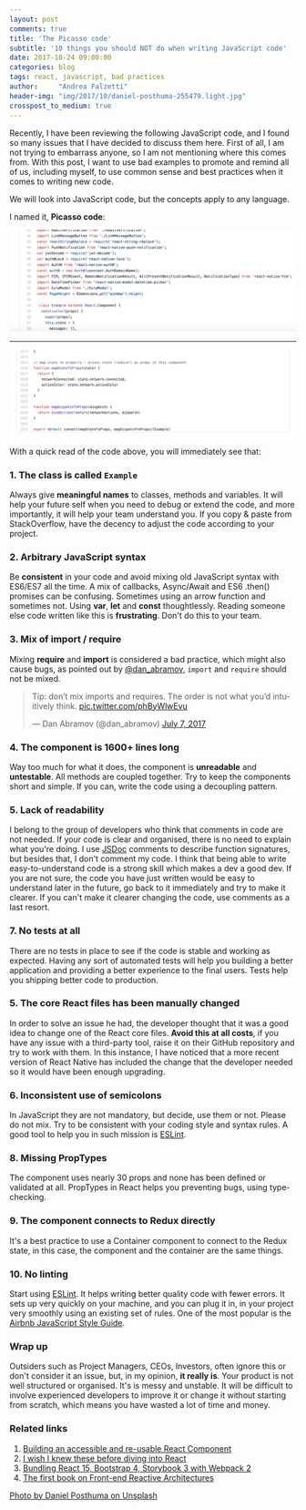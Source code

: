 ```yaml
---
layout: post
comments: true
title: 'The Picasso code'
subtitle: '10 things you should NOT do when writing JavaScript code'
date: 2017-10-24 09:00:00
categories: blog
tags: react, javascript, bad practices
author:     "Andrea Falzetti"
header-img: "img/2017/10/daniel-posthuma-255479.light.jpg"
crosspost_to_medium: true
---
```


Recently, I have been reviewing the following JavaScript code, and I found so many issues that I have decided to discuss them here. First of all, I am not trying to embarrass anyone, so I am not mentioning where this comes from. With this post, I want to use bad examples to promote and remind all of us, including myself, to use common sense and best practices when it comes to writing new code.

We will look into JavaScript code, but the concepts apply to any language.

I named it, **Picasso code**:

![picasso-code-1](/img/2017/07/picasso-code-1.jpg)

------

![picasso-code-2](/img/2017/07/picasso-code-2.jpg)

With a quick read of the code above, you will immediately see that:

### 1. The class is called `Example`
Always give **meaningful names** to classes, methods and variables. It will help your future self when you need to debug or extend the code, and more importantly, it will help your team understand you. If you copy & paste from StackOverflow, have the decency to adjust the code according to your project.

### 2. Arbitrary JavaScript syntax
Be **consistent** in your code and avoid mixing old JavaScript syntax with ES6/ES7 all the time. A mix of callbacks, Async/Await and ES6 .then() promises can be confusing. Sometimes using an arrow function and sometimes not. Using **var**, **let** and **const** thoughtlessly. Reading someone else code written like this is **frustrating**. Don't do this to your team.

### 3. Mix of import / require
Mixing **require** and **import** is considered a bad practice, which might also cause bugs, as pointed out by [@dan_abramov](https://twitter.com/dan_abramov/status/883375646357041152), `import` and `require` should not be mixed.

<blockquote class="twitter-tweet tw-align-center" data-cards="hidden" data-lang="en"><p lang="en" dir="ltr">Tip: don’t mix imports and requires. The order is not what you’d intuitively think. <a href="https://t.co/phByWlwEvu">pic.twitter.com/phByWlwEvu</a></p>&mdash; Dan Abramov (@dan_abramov) <a href="https://twitter.com/dan_abramov/status/883375646357041152?ref_src=twsrc%5Etfw">July 7, 2017</a></blockquote>
<script async src="//platform.twitter.com/widgets.js" charset="utf-8"></script>

### 4. The component is 1600+ lines long
Way too much for what it does, the component is **unreadable** and **untestable**. All methods are coupled together. Try to keep the components short and simple. If you can, write the code using a decoupling pattern.

### 5. Lack of readability
I belong to the group of developers who think that comments in code are not needed. If your code is clear and organised, there is no need to explain what you're doing. I use [JSDoc](http://usejsdoc.org/) comments to describe function signatures, but besides that, I don't comment my code. I think that being able to write easy-to-understand code is a strong skill which makes a dev a good dev. If you are not sure, the code you have just written would be easy to understand later in the future, go back to it immediately and try to make it clearer. If you can't make it clearer changing the code, use comments as a last resort.

### 7. No tests at all
There are no tests in place to see if the code is stable and working as expected. Having any sort of automated tests will help you building a better application and providing a better experience to the final users. Tests help you shipping better code to production.

### 5. The core React files has been manually changed
In order to solve an issue he had, the developer thought that it was a good idea to change one of the React core files. **Avoid this at all costs**, if you have any issue with a third-party tool, raise it on their GitHub repository and try to work with them. In this instance, I have noticed that a more recent version of React Native has included the change that the developer needed so it would have been enough upgrading.

### 6. Inconsistent use of semicolons
In JavaScript they are not mandatory, but decide, use them or not. Please do not mix. Try to be consistent with your coding style and syntax rules. A good tool to help you in such mission is [ESLint](https://eslint.org/).

### 8. Missing PropTypes
The component uses nearly 30 props and none has been defined or validated at all. PropTypes in React helps you preventing bugs, using type-checking.

### 9. The component connects to Redux directly
It's a best practice to use a Container component to connect to the Redux state, in this case, the component and the container are the same things.

### 10. No linting
Start using [ESLint](https://eslint.org/). It helps writing better quality code with fewer errors. It sets up very quickly on your machine, and you can plug it in, in your project very smoothly using an existing set of rules. One of the most popular is the [Airbnb JavaScript Style Guide](https://github.com/airbnb/javascript).


### Wrap up

Outsiders such as Project Managers, CEOs, Investors, often ignore this or don't consider it an issue, but, in my opinion, **it really is**. Your product is not well structured or organised. It's is messy and unstable. It will be difficult to involve experienced developers to improve it or change it without starting from scratch, which means you have wasted a lot of time and money.

### Related links

1. [Building an accessible and re-usable React Component](https://medium.com/@andreafalzetti/building-an-accessible-and-re-usable-react-component-e9de1c4c9013)
1. [I wish I knew these before diving into React](https://engineering.opsgenie.com/i-wish-i-knew-these-before-diving-into-react-301e0ee2e488)
1. [Bundling React 15, Bootstrap 4, Storybook 3 with Webpack 2](https://medium.com/@andreafalzetti/bundling-react-15-bootstrap-4-storybook-3-with-webpack-2-d65383e1825a)
1. [The first book on Front-end Reactive Architectures](https://codeburst.io/the-first-book-on-front-end-reactive-architectures-6e58c661e5ac)

[Photo by Daniel Posthuma on Unsplash](https://unsplash.com/photos/_Qin-dMNgFs)
